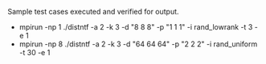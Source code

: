 Sample test cases executed and verified for output.

* mpirun -np 1 ./distntf -a 2 -k 3 -d "8 8 8" -p "1 1 1" -i rand_lowrank -t 3 -e 1
* mpirun -np 8 ./distntf -a 2 -k 3 -d "64 64 64" -p "2 2 2" -i rand_uniform -t 30 -e 1
